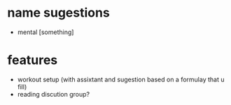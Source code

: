 # name sugestions
* mental [something]

# features
* workout setup (with assixtant and sugestion based on a formulay that u fill)
* reading discution group?

